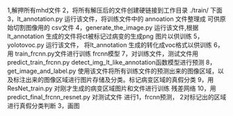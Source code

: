 1,解押所有mhd文件
2，将所有解压后的文件创建硬链接到工作目录  ./train/   下面
3，lt_annotation.py 运行该文件，将训练文件中的 annoation 文件整理成 可供原始切割图像用的 csv文件
4，generate_the_image.py 运行该文件,根据 lt_annotation 生成的文件将ct被标记过病变的生成png 图片以供训练
5，yolotovoc.py 运行该文件， 将lt_annotation 生成的转化成voc格式以供训练
6，用 train_frcnn.py文件进行训练  frcnn模型
7，对训练文件，测试文件用 predict_train_frcnn.py   detect_img_lt_like_annotation函数模型进行预测
8，get_image_and_label.py 使用该文件将所有训练文件的预测出来的图像区域，以及标注出来的图像区域进行图片存储及分类。标记病变区域的真假分类
9，用ResNet_train.py 对刚才生成的病变区域图片和文件进行训练  残差网络
10，用predict_final_frcnn_resnet.py 对测试文件 进行1，frcnn预测， 2对标记出的区域进行真假分类判断  3，画图